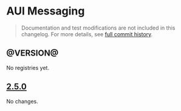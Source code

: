 # AUI Messaging

> Documentation and test modifications are not included in this changelog. For more details, see [full commit history](https://github.com/liferay/alloy-ui/commits/master/src/aui-messaging).

## @VERSION@

No registries yet.

## [2.5.0](https://github.com/liferay/alloy-ui/releases/tag/2.5.0)

No changes.
